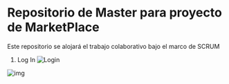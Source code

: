 # Repositorio de Master para proyecto de MarketPlace

Este repositorio se alojará el trabajo colaborativo bajo el marco de SCRUM 

1. Log In ![Login](https://user-images.githubusercontent.com/77408569/135950224-639f39e1-ec1f-4c0a-91be-52d0c9a53fbf.png)


![img](https://i.ibb.co/ZNLxYCx/24.png)


